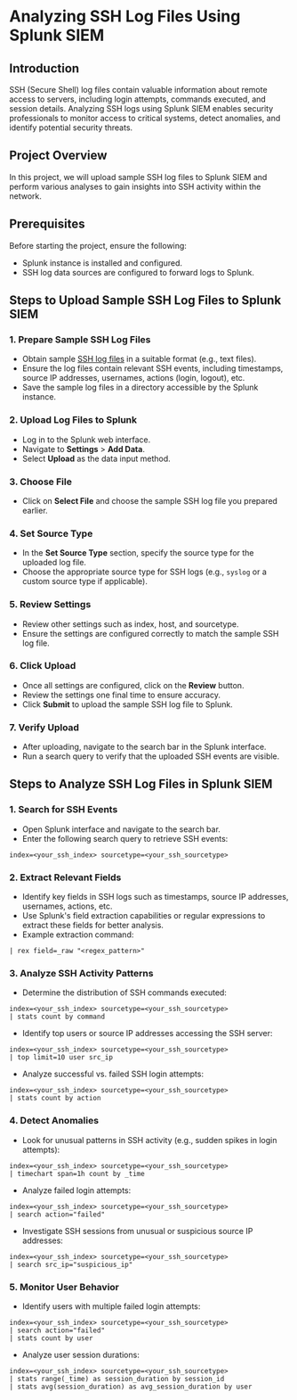 # Analyzing SSH Log Files Using Splunk SIEM

## Introduction
SSH (Secure Shell) log files contain valuable information about remote access to servers, including login attempts, commands executed, and session details. Analyzing SSH logs using Splunk SIEM enables security professionals to monitor access to critical systems, detect anomalies, and identify potential security threats.

## Project Overview
In this project, we will upload sample SSH log files to Splunk SIEM and perform various analyses to gain insights into SSH activity within the network.

## Prerequisites
Before starting the project, ensure the following:
- Splunk instance is installed and configured.
- SSH log data sources are configured to forward logs to Splunk.

## Steps to Upload Sample SSH Log Files to Splunk SIEM

### 1. Prepare Sample SSH Log Files
- Obtain sample [SSH log files](https://www.secrepo.com/maccdc2012/ssh.log.gz) in a suitable format (e.g., text files).
- Ensure the log files contain relevant SSH events, including timestamps, source IP addresses, usernames, actions (login, logout), etc.
- Save the sample log files in a directory accessible by the Splunk instance.

### 2. Upload Log Files to Splunk
- Log in to the Splunk web interface.
- Navigate to **Settings** > **Add Data**.
- Select **Upload** as the data input method.

### 3. Choose File
- Click on **Select File** and choose the sample SSH log file you prepared earlier.

### 4. Set Source Type
- In the **Set Source Type** section, specify the source type for the uploaded log file.
- Choose the appropriate source type for SSH logs (e.g., `syslog` or a custom source type if applicable).

### 5. Review Settings
- Review other settings such as index, host, and sourcetype.
- Ensure the settings are configured correctly to match the sample SSH log file.

### 6. Click Upload
- Once all settings are configured, click on the **Review** button.
- Review the settings one final time to ensure accuracy.
- Click **Submit** to upload the sample SSH log file to Splunk.

### 7. Verify Upload
- After uploading, navigate to the search bar in the Splunk interface.
- Run a search query to verify that the uploaded SSH events are visible.


## Steps to Analyze SSH Log Files in Splunk SIEM


### 1. Search for SSH Events
- Open Splunk interface and navigate to the search bar.
- Enter the following search query to retrieve SSH events:
```
index=<your_ssh_index> sourcetype=<your_ssh_sourcetype>
```

### 2. Extract Relevant Fields
- Identify key fields in SSH logs such as timestamps, source IP addresses, usernames, actions, etc.
- Use Splunk's field extraction capabilities or regular expressions to extract these fields for better analysis.
- Example extraction command:
```
| rex field=_raw "<regex_pattern>"

```

### 3. Analyze SSH Activity Patterns
- Determine the distribution of SSH commands executed:
```
index=<your_ssh_index> sourcetype=<your_ssh_sourcetype>
| stats count by command
```
- Identify top users or source IP addresses accessing the SSH server:
```
index=<your_ssh_index> sourcetype=<your_ssh_sourcetype>
| top limit=10 user src_ip
```
- Analyze successful vs. failed SSH login attempts:
```
index=<your_ssh_index> sourcetype=<your_ssh_sourcetype>
| stats count by action
```

### 4. Detect Anomalies
- Look for unusual patterns in SSH activity (e.g., sudden spikes in login attempts):
```
index=<your_ssh_index> sourcetype=<your_ssh_sourcetype>
| timechart span=1h count by _time
```
- Analyze failed login attempts:
```
index=<your_ssh_index> sourcetype=<your_ssh_sourcetype>
| search action="failed"

```
- Investigate SSH sessions from unusual or suspicious source IP addresses:
```
index=<your_ssh_index> sourcetype=<your_ssh_sourcetype>
| search src_ip="suspicious_ip"
```


### 5. Monitor User Behavior
- Identify users with multiple failed login attempts:
```
index=<your_ssh_index> sourcetype=<your_ssh_sourcetype>
| search action="failed"
| stats count by user
```
- Analyze user session durations:
```
index=<your_ssh_index> sourcetype=<your_ssh_sourcetype>
| stats range(_time) as session_duration by session_id
| stats avg(session_duration) as avg_session_duration by user
```

